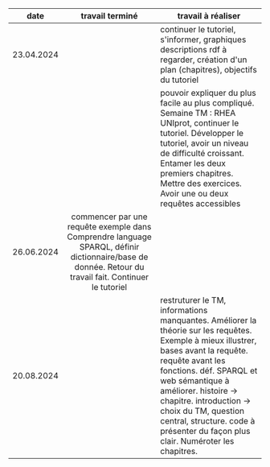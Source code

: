 |date|travail terminé|travail à réaliser|
|:--------:|:---------:|-----------|
23.04.2024||continuer le tutoriel, s'informer, graphiques descriptions rdf à regarder, création d'un plan (chapitres), objectifs du tutoriel|
|||pouvoir expliquer du plus facile au plus compliqué. Semaine TM : RHEA UNIprot, continuer le tutoriel. Développer le tutoriel, avoir un niveau de difficulté croissant. Entamer les deux premiers chapitres. Mettre des exercices. Avoir une ou deux requêtes accessibles|
|26.06.2024|commencer par une requête exemple dans Comprendre language SPARQL, définir dictionnaire/base de donnée. Retour du travail fait. Continuer le tutoriel|
|20.08.2024||restruturer le TM, informations manquantes. Améliorer la théorie sur les requêtes. Exemple à mieux illustrer, bases avant la requête. requête avant les fonctions. déf. SPARQL et web sémantique à améliorer. histoire -> chapitre. introduction -> choix du TM, question central, structure. code à présenter du façon plus clair. Numéroter les chapitres. |